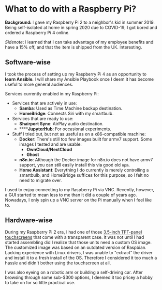 # What to do with a Raspberry Pi?

**Background:** I gave my Raspberry Pi 2 to a neighbor's kid in summer 2019. Being self-isolated at home in spring 2020 due to COVID-19, I got bored and ordered a Raspberry Pi 4 online.

_Sidenote_: I learned that I can take advantage of my employee benefits and have a 15% off, and that the item is shipped from the UK. Interesting.

## Software-wise

I took the process of setting up my Raspberry Pi 4 as an opportunity to **learn Ansible**. I will share my Ansible Playbook once I deem it has become useful to more general audiences.

Services currently enabled in my Raspberry Pi:

* Services that are actively in use:
  * **Samba**: Used as Time Machine backup destination.
  * **HomeBridge**: Connects Siri with my smartbulb.
* Services that are ready to use:
  * **Shairport Sync**: AirPlay audio destination.
  * \*\*\*\*[**JupyterHub**](https://github.com/jupyterhub/jupyterhub/wiki/Run-jupyterhub-as-a-system-service): For occasional experiments.
* Stuff I tried out, but not as useful as on a x86-compatible machine:
  * **Docker**: There's still too few images built for armv7 support. Some images I tested and are usable:
    * **OwnCloud/NextCloud**
    * **Ghost**
  * **n8n.io**: Although the Docker image for n8n.io does not have armv7 support, you can still easily install this via good old `npm`.
  * **Home Assistant**: Everything I do currently is merely controlling a smartbulb, and HomeBridge suffices for this purpose, so I felt no need to migrate over.

I used to enjoy connecting to my Raspberry Pi via VNC. Recently, however, a GUI started to mean less to me than it did a couple of years ago. Nowadays, I only spin up a VNC server on the Pi manually when I feel like to.

## Hardware-wise

During my Raspberry Pi 2 era, I had one of those [3.5-inch TFT-panel touchscreens](https://www.robotshop.com/en/35i-tft-lcd-320x480-touch-display-raspberry-pi.html?gclid=CjwKCAjw7e_0BRB7EiwAlH-goMqJn74rhHmOVL0xVeDvgts3ULsNB9bBA3n7eJHUwuaa_jjwCV5_zRoCPaYQAvD_BwE) that come with a transparent case. It was not until I had started assembling did I realize that those units need a custom OS image. The customized image was based on an outdated version of Raspbian. Lacking experience with Linux drivers, I was unable to "extract" the driver and install it to a fresh install of the OS. Therefore I considered it too much a hassle and didn't bother using the touchscreen at all.

I was also eyeing on a robotic arm or building a self-driving car. After browsing through some sub-$300 options, I deemed it too pricey a hobby to take on for so little practical use.


